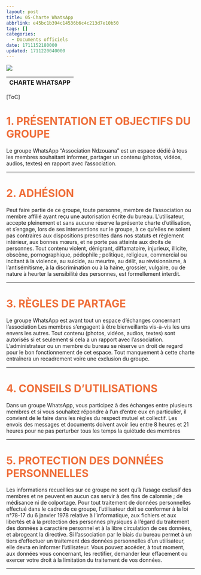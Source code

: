 ```yaml
---
layout: post
title: 05-Charte WhatsApp
abbrlink: e45bc1b394c14536b6c4c213d7e10b50
tags: []
categories:
  - Documents officiels
date: 1711152180000
updated: 1711220040000
---
```


![](/resources/7a005d93902c42c8b024e1af5ff6806f.png)

| CHARTE WHATSAPP |
| --------------- |

\[ToC]

# <span style="color: #ef6e39">1. PRÉSENTATION ET OBJECTIFS DU GROUPE </span>

Le groupe WhatsApp “Association Ndzouana” est un espace dédié à tous les membres souhaitant informer, partager un contenu (photos, vidéos, audios, textes) en rapport avec l’association.

***

# <span style="color: #ef6e39">2. ADHÉSION</span>

Peut faire partie de ce groupe, toute personne, membre de l’association ou membre affilié ayant reçu une autorisation écrite du bureau. L’utilisateur, accepte pleinement et sans aucune réserve la présente charte d’utilisation, et s’engage, lors de ses interventions sur le groupe, à ce qu’elles ne soient pas contraires aux dispositions prescrites dans nos statuts et règlement intérieur, aux bonnes mœurs, et ne porte pas atteinte aux droits de personnes.
Tout contenu violent, dénigrant, diffamatoire, injurieux, illicite, obscène, pornographique, pédophile ; politique, religieux, commercial ou incitant à la violence, au suicide, au meurtre, au délit, au révisionnisme, à l’antisémitisme, à la discrimination ou à la haine, grossier, vulgaire, ou de nature à heurter la sensibilité des personnes, est formellement interdit.

***

# <span style="color: #ef6e39">3. RÈGLES DE PARTAGE </span>

Le groupe WhatsApp est avant tout un espace d’échanges concernant l’association
Les membres s’engagent à être bienveillants vis-à-vis les uns envers les autres.
Tout contenu (photos, vidéos, audios, textes) sont autorisés si et seulement si cela a un rapport avec l’association.
L’administrateur ou un membre du bureau se réserve un droit de regard pour le bon fonctionnement de cet espace.
Tout manquement à cette charte entraînera un recadrement voire une exclusion du groupe.

***

# <span style="color: #ef6e39">4. CONSEILS D’UTILISATIONS</span>

Dans un groupe WhatsApp, vous participez à des échanges entre plusieurs membres et si vous souhaitez répondre à l’un d’entre eux en particulier, il convient de le faire dans les règles du respect mutuel et collectif. Les envois des messages et documents doivent avoir lieu entre 8 heures et 21 heures pour ne pas perturber tous les temps la quiétude des membres

***

# <span style="color: #ef6e39">5. PROTECTION DES DONNÉES PERSONNELLES</span>

Les informations recueillies sur ce groupe ne sont qu’à l’usage exclusif des membres et ne peuvent en aucun cas servir à des fins de calomnie ; de médisance ni de colportage. Pour tout traitement de données personnelles effectué dans le cadre de ce groupe, l’utilisateur doit se conformer à la loi n°78-17 du 6 janvier 1978 relative à l’informatique, aux fichiers et aux libertés et à la protection des personnes physiques à l’égard du traitement des données à caractère personnel et à la libre circulation de ces données, et abrogeant la directive.
Si l’association par le biais du bureau permet à un tiers d’effectuer un traitement des données personnelles d’un utilisateur, elle devra en informer l’utilisateur.
Vous pouvez accéder, à tout moment, aux données vous concernant, les rectifier, demander leur effacement ou exercer votre droit à la limitation du traitement de vos données.

***
